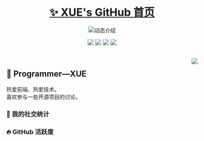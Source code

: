 <p align="center">
  <h1 align="center"><a href="https://github.com/xgm666">✨ XUE's GitHub 首页</a></h1>
</p>

<p align="center">
  <img src="https://readme-typing-svg.demolab.com/?lines=大家好，我是xue;欢迎来到我的 GitHub!&font=Fira%20Code&center=true&width=380&height=50&duration=4000&pause=1000" alt="动态介绍">
</p>

<p align="center">
  <img src="https://img.shields.io/static/v1?label=Program&message=Vue&color=blue"/>
  <img src="https://img.shields.io/static/v1?label=Language&message=JavaScript&color=yellow"/>
  <a href="https://space.bilibili.com/337439992"><img src="https://img.shields.io/static/v1?label=Video&message=Bilibili&color=pink"/></a>
  <a href="https://mp.weixin.qq.com/s/NfkT7BvdkNDLCcbmyl0AMg
"><img src="https://img.shields.io/static/v1?label=Blog&message=WeChat&color=green"/></a>
</p>
<br>

<img align="right" src="https://moe-counter.glitch.me/get/@:zhang-bcxb?theme=rule34">

## 🧸 Programmer—XUE

热爱前端、热爱技术。<br>喜欢参与一些开源项目的讨论。
<br>

### 💞 我的社交统计


### 🔥 GitHub 活跃度


